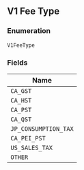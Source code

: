 ## V1 Fee Type

### Enumeration

`V1FeeType`

### Fields

| Name |
|  --- |
| `CA_GST` |
| `CA_HST` |
| `CA_PST` |
| `CA_QST` |
| `JP_CONSUMPTION_TAX` |
| `CA_PEI_PST` |
| `US_SALES_TAX` |
| `OTHER` |

